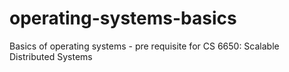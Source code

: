 # operating-systems-basics
Basics of operating systems - pre requisite for CS 6650: Scalable Distributed Systems
